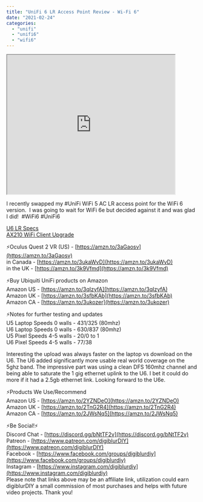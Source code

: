 ```yaml
---
title: "UniFi 6 LR Access Point Review - Wi-Fi 6"
date: "2021-02-24"
categories: 
  - "unifi"
  - "unifi6"
  - "wifi6"
---
```


<iframe allowfullscreen height="368" src="https://www.youtube.com/embed/pMe5i2qOYlY" width="443" youtube-src-=""></iframe>

  

I recently swapped my #UniFi WiFi 5 AC LR access point for the WiFi 6 version.  I was going to wait for WiFi 6e but decided against it and was glad I did!  #WiFi6 #UniFi6

[U6 LR Specs](http://bit.ly/3aIvsi1)  
[AX210 WiFi Client Upgrade](https://amzn.to/3aKK9kC)  
  

⚡Oculus Quest 2 VR (US) - [https://amzn.to/3aGaosv](https://amzn.to/3aGaosv)  
in Canada - [https://amzn.to/3ukaWvD](https://amzn.to/3ukaWvD)  
in the UK - [https://amzn.to/3k9Vfmd](https://amzn.to/3k9Vfmd)  
  

⚡Buy Ubiquiti UniFi products on Amazon  
Amazon US - [https://amzn.to/3qIzyfA](https://amzn.to/3qIzyfA)  
Amazon UK - [https://amzn.to/3sfbKAb](https://amzn.to/3sfbKAb)  
Amazon CA - [https://amzn.to/3ukozer](https://amzn.to/3ukozer)  
  

⚡Notes for further testing and updates   
U5 Laptop Speeds 0 walls - 431/325 (80mhz)  
U6 Laptop Speeds 0 walls - 630/837 (80mhz)  
U5 Pixel Speeds 4-5 walls - 20/0 to 1  
U6 Pixel Speeds 4-5 walls - 77/38  
  

Interesting the upload was always faster on the laptop vs download on the U6. The U6 added significantly more usable real world coverage on the 5ghz band. The impressive part was using a clean DFS 160mhz channel and being able to saturate the 1 gig ethernet uplink to the U6. I bet it could do more if it had a 2.5gb ethernet link. Looking forward to the U6e.   
  

⚡Products We Use/Recommend  
Amazon US - [https://amzn.to/2YZNDeO](https://amzn.to/2YZNDeO)  
Amazon UK - [https://amzn.to/2TnG2R4](https://amzn.to/2TnG2R4)  
Amazon CA - [https://amzn.to/2JWsNq5](https://amzn.to/2JWsNq5)  
  

⚡Be Social!⚡  
Discord Chat - [https://discord.gg/bNtTF2v](https://discord.gg/bNtTF2v)  
Patreon - [https://www.patreon.com/digiblurDIY](https://www.patreon.com/digiblurDIY)  
Facebook - [https://www.facebook.com/groups/digiblurdiy](https://www.facebook.com/groups/digiblurdiy)  
Instagram - [https://www.instagram.com/digiblurdiy](https://www.instagram.com/digiblurdiy)  
Please note that links above may be an affiliate link, utilization could earn digiblurDIY a small commission of most purchases and helps with future video projects. Thank you!
